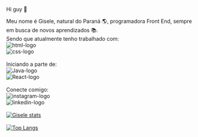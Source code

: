 Hi guy :raising_hand:

Meu nome é Gisele, natural do Paraná :earth_americas:, programadora Front End, sempre em busca de novos aprendizados :books:.
<br>
Sendo que atualmente tenho trabalhado com: 
<br>
<img src="https://img.shields.io/badge/HTML-239120?style=for-the-badge&logo=html5&logoColor=white" alt="html-logo" />
<br>
<img src="https://img.shields.io/badge/CSS-239120?&style=for-the-badge&logo=css3&logoColor=white" alt="css-logo"/> 
<br>
<br>
Iniciando a parte de:
<br>
<img src="https://img.shields.io/badge/JavaScript-F7DF1E?style=for-the-badge&logo=javascript&logoColor=black" alt="Java-logo"/> 
<br>
<img src="https://img.shields.io/badge/React-20232A?style=for-the-badge&logo=react&logoColor=61DAFB" alt="React-logo"/>
<br>
<br>
Conecte comigo:
<br>
<img src="https://img.shields.io/badge/Instagram-E4405F?style=for-the-badge&logo=instagram&logoColor=white" alt="instagram-logo">
<br>
<img src="https://img.shields.io/badge/LinkedIn-0077B5?style=for-the-badge&logo=linkedin&logoColor=white" alt="linkedin-logo">
<br>
<br>
[![Gisele stats](https://github-readme-stats.vercel.app/api?username=GiseleCanelas)](https://github.com/anuraghazra/github-readme-stats)
<br>
<br>
[![Top Langs](https://github-readme-stats.vercel.app/api/top-langs/?username=GiseleCanelas)](https://github.com/anuraghazra/github-readme-stats)




